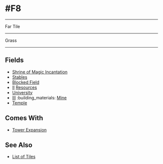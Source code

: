 # #F8

___
Far Tile
___
Grass
___


## Fields

- [Shrine of Magic Incantation](../fields/shrine_of_magic_incantation.md)
- [Stables](../fields/stables.md)
- [Blocked Field](../keywords/blocked_field.md)
- [Ⅱ](../difficulties.md) [Resources](../fields/resources.md)
- [University](../fields/university.md)
- [Ⅲ](../difficulties.md) :building_materials: [Mine](../fields/mine.md)
- [Temple](../fields/temple.md)


## Comes With

- [Tower Expansion](../content/tower_expansion.md)


## See Also

- [List of Tiles](index.md)
